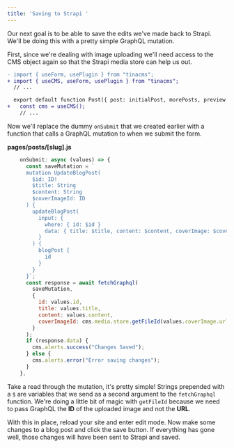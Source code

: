 ```yaml
---
title: 'Saving to Strapi '
---
```


Our next goal is to be able to save the edits we've made back to Strapi. We'll be doing this with a pretty simple GraphQL mutation.

First, since we're dealing with image uploading we'll need access to the CMS object again so that the Strapi media store can help us out.

```diff
- import { useForm, usePlugin } from "tinacms";
+ import { useCMS, useForm, usePlugin } from "tinacms";
  // ...

  export default function Post({ post: initialPost, morePosts, preview }) {
+   const cms = useCMS();
    // ...
```

Now we'll replace the dummy `onSubmit` that we created earlier with a function that calls a GraphQL mutation to when we submit the form.

**pages/posts/\[slug\].js**

```js
    onSubmit: async (values) => {
      const saveMutation = `
      mutation UpdateBlogPost(
        $id: ID!
        $title: String
        $content: String
        $coverImageId: ID
      ) {
        updateBlogPost(
          input: {
            where: { id: $id }
            data: { title: $title, content: $content, coverImage: $coverImageId}
          }
        ) {
          blogPost {
            id
          }
        }
      }`;
      const response = await fetchGraphql(
        saveMutation,
        {
          id: values.id,
          title: values.title,
          content: values.content,
          coverImageId: cms.media.store.getFileId(values.coverImage.url),
        }
      );
      if (response.data) {
        cms.alerts.success("Changes Saved");
      } else {
        cms.alerts.error("Error saving changes");
      }
    },
```

Take a read through the mutation, it's pretty simple! Strings prepended with a `$` are variables that we send as a second argument to the `fetchGraphql` function. We're doing a little bit of magic with `getFileId` because we need to pass GraphQL the **ID** of the uploaded image and not the **URL**.

With this in place, reload your site and enter edit mode. Now make some changes to a blog post and click the save button. If everything has gone well, those changes will have been sent to Strapi and saved.
